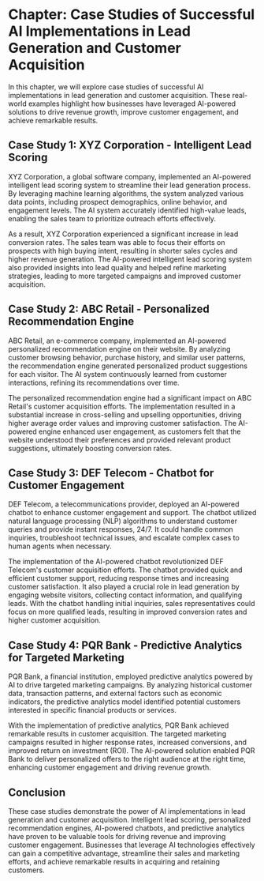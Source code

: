 Chapter: Case Studies of Successful AI Implementations in Lead Generation and Customer Acquisition
==================================================================================================

In this chapter, we will explore case studies of successful AI implementations in lead generation and customer acquisition. These real-world examples highlight how businesses have leveraged AI-powered solutions to drive revenue growth, improve customer engagement, and achieve remarkable results.

Case Study 1: XYZ Corporation - Intelligent Lead Scoring
--------------------------------------------------------

XYZ Corporation, a global software company, implemented an AI-powered intelligent lead scoring system to streamline their lead generation process. By leveraging machine learning algorithms, the system analyzed various data points, including prospect demographics, online behavior, and engagement levels. The AI system accurately identified high-value leads, enabling the sales team to prioritize outreach efforts effectively.

As a result, XYZ Corporation experienced a significant increase in lead conversion rates. The sales team was able to focus their efforts on prospects with high buying intent, resulting in shorter sales cycles and higher revenue generation. The AI-powered intelligent lead scoring system also provided insights into lead quality and helped refine marketing strategies, leading to more targeted campaigns and improved customer acquisition.

Case Study 2: ABC Retail - Personalized Recommendation Engine
-------------------------------------------------------------

ABC Retail, an e-commerce company, implemented an AI-powered personalized recommendation engine on their website. By analyzing customer browsing behavior, purchase history, and similar user patterns, the recommendation engine generated personalized product suggestions for each visitor. The AI system continuously learned from customer interactions, refining its recommendations over time.

The personalized recommendation engine had a significant impact on ABC Retail's customer acquisition efforts. The implementation resulted in a substantial increase in cross-selling and upselling opportunities, driving higher average order values and improving customer satisfaction. The AI-powered engine enhanced user engagement, as customers felt that the website understood their preferences and provided relevant product suggestions, ultimately boosting conversion rates.

Case Study 3: DEF Telecom - Chatbot for Customer Engagement
-----------------------------------------------------------

DEF Telecom, a telecommunications provider, deployed an AI-powered chatbot to enhance customer engagement and support. The chatbot utilized natural language processing (NLP) algorithms to understand customer queries and provide instant responses, 24/7. It could handle common inquiries, troubleshoot technical issues, and escalate complex cases to human agents when necessary.

The implementation of the AI-powered chatbot revolutionized DEF Telecom's customer acquisition efforts. The chatbot provided quick and efficient customer support, reducing response times and increasing customer satisfaction. It also played a crucial role in lead generation by engaging website visitors, collecting contact information, and qualifying leads. With the chatbot handling initial inquiries, sales representatives could focus on more qualified leads, resulting in improved conversion rates and higher customer acquisition.

Case Study 4: PQR Bank - Predictive Analytics for Targeted Marketing
--------------------------------------------------------------------

PQR Bank, a financial institution, employed predictive analytics powered by AI to drive targeted marketing campaigns. By analyzing historical customer data, transaction patterns, and external factors such as economic indicators, the predictive analytics model identified potential customers interested in specific financial products or services.

With the implementation of predictive analytics, PQR Bank achieved remarkable results in customer acquisition. The targeted marketing campaigns resulted in higher response rates, increased conversions, and improved return on investment (ROI). The AI-powered solution enabled PQR Bank to deliver personalized offers to the right audience at the right time, enhancing customer engagement and driving revenue growth.

Conclusion
----------

These case studies demonstrate the power of AI implementations in lead generation and customer acquisition. Intelligent lead scoring, personalized recommendation engines, AI-powered chatbots, and predictive analytics have proven to be valuable tools for driving revenue and improving customer engagement. Businesses that leverage AI technologies effectively can gain a competitive advantage, streamline their sales and marketing efforts, and achieve remarkable results in acquiring and retaining customers.
